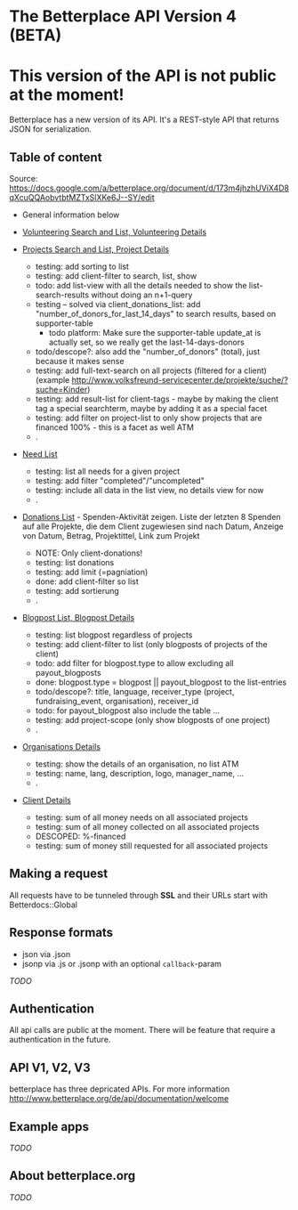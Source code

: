 The Betterplace API Version 4 (BETA)
============================================

This version of the API is not public at the moment!
============================================

Betterplace has a new version of its API. It's a REST-style API that returns
JSON for serialization.


Table of content
-----------------

Source: https://docs.google.com/a/betterplace.org/document/d/173m4jhzhUViX4D8qXcuQQAobvtbtMZTxSlXKe6J--SY/edit

- General information below

- [Volunteering Search and List, Volunteering Details](sections/volunteering.md)

- [Projects Search and List, Project Details](sections/projects.md)
  - testing: add sorting to list
  - testing: add client-filter to search, list, show
  - todo: add list-view with all the details needed to show the list-search-results without doing an n+1-query
  - testing – solved via client_donations_list: add "number_of_donors_for_last_14_days" to search results, based on supporter-table
    - todo platform: Make sure the supporter-table update_at is actually set, so we really get the last-14-days-donors
  - todo/descope?: also add the "number_of_donors" (total), just because it makes sense
  - testing: add full-text-search on all projects (filtered for a client) (example http://www.volksfreund-servicecenter.de/projekte/suche/?suche=Kinder)
  - testing: add result-list for client-tags - maybe by making the client tag a special searchterm, maybe by adding it as a special facet
  - testing: add filter on project-list to only show projects that are financed 100% - this is a facet as well ATM
  - .

- [Need List](sections/needs.md)
  - testing: list all needs for a given project
  - testing: add filter "completed"/"uncompleted"
  - testing: include all data in the list view, no details view for now
  - .

- [Donations List](sections/donations.md) - Spenden-Aktivität zeigen. Liste der letzten 8 Spenden auf alle Projekte, die dem Client zugewiesen sind nach Datum, Anzeige von Datum, Betrag, Projektittel, Link zum Projekt
  - NOTE: Only client-donations!
  - testing: list donations
  - testing: add limit (=pagniation)
  - done: add client-filter so list
  - testing: add sortierung
  - .

- [Blogpost List, Blogpost Details](sections/blogposts.md)
  - testing: list blogpost regardless of projects
  - testing: add client-filter to list (only blogposts of projects of the client)
  - todo: add filter for blogpost.type to allow excluding all payout_blogposts
  - done: blogpost.type = blogpost || payout_blogpost to the list-entries
  - todo/descope?: title, language, receiver_type (project, fundraising_event, organisation), receiver_id
  - todo: for payout_blogpost also include the table …
  - testing: add project-scope (only show blogposts of one project)
  - .

- [Organisations Details](sections/organisations.md)
  - testing: show the details of an organisation, no list ATM
  - testing: name, lang, description, logo, manager_name, …
  - .

- [Client Details](sections/clients.md)
  - testing: sum of all money needs on all associated projects
  - testing: sum of all money collected on all associated projects
  - DESCOPED: %-financed
  - testing: sum of money still requested for all associated projects


Making a request
----------------

All requests have to be tunneled through **SSL** and their URLs start with
Betterdocs::Global


Response formats
--------------

- json via .json
- jsonp via .js or .jsonp with an optional `callback`-param

*TODO*


Authentication
--------------

All api calls are public at the moment.
There will be feature that require a authentication in the future.


API V1, V2, V3
--------------

betterplace has three depricated APIs. For more information http://www.betterplace.org/de/api/documentation/welcome


Example apps
--------------

*TODO*


About betterplace.org
--------------

*TODO*
